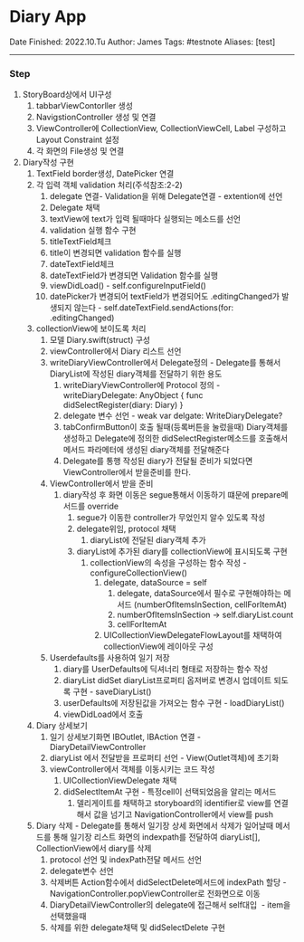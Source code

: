 # Diary App

Date Finished: 2022.10.Tu
Author: James
Tags: #testnote
Aliases: [test]

---
### Step
1. StoryBoard상에서 UI구성
	1. tabbarViewContorller 생성
	2. NavigstionController 생성 및 연결
	3. ViewController에 CollectionView, CollectionViewCell, Label 구성하고 Layout Constraint 설정
	4. 각 화면의 File생성 및 연결
2. Diary작성 구현
	1. TextField border생성, DatePicker 연결 
	2. 각 입력 객체 validation 처리(주석참조:2-2)
		1. delegate 연결- Validation을 위해 Delegate연결 - extention에 선언
		2. Delegate 채택
		3. textView에 text가 입력 될때마다 실행되는 메소드를 선언
		4. validation 실행 함수 구현
		5. titleTextField체크
		6. title이 변경되면 validation 함수를 실행
		7. dateTextField체크
		8. dateTextField가 변경되면 Validation 함수를 실행
		9. viewDidLoad() - self.configureInputField()
		10. datePicker가 변경되어 textField가 변경되어도 .editingChanged가 발생되지 않는다 - self.dateTextField.sendActions(for: .editingChanged)
	3. collectionView에 보이도록 처리
		1. 모델 Diary.swift(struct) 구성 
		2. viewController에서 Diary 리스트 선언 
		3. writeDiaryViewController에서 Delegate정의 - Delegate를 통해서 DiaryList에 작성된 diary객체를 전달하기 위한 용도
			1. writeDiaryViewController에 Protocol 정의 - writeDiaryDelegate: AnyObject { func didSelectRegister(diary: Diary) }
			2. delegate 변수 선언 - weak var delgate: WriteDiaryDelegate? 
			3. tabConfirmButton이 호출 될때(등록버튼을 눌렀을때) Diary객체를 생성하고 Delegate에 정의한 didSelectRegister메소드를 호출해서 메서드 파라메터에 생성된 diary객체를 전달해준다
			4. Delegate를 통행 작성된 diary가 전달될 준비가 되었다면 ViewController에서 받을준비를 한다.
		4. ViewController에서 받을 준비
			1. diary작성 후 화면 이동은 segue통해서 이동하기 떄문에 prepare메서드를 override
				1. segue가 이동한 controller가 무었인지 알수 있도록 작성
				2. delegate위임, protocol 채택
					1. diaryList에 전달된 diary객체 추가
				3. diaryList에 추가된 diary를 collectionView에 표시되도록 구현
					1. collectionView의 속성을 구성하는 함수 작성 - configureCollectionView()
						1. delegate, dataSource = self
							1. delegate, dataSource에서 필수로 구현해야하는 메서드 (numberOfItemsInSection, cellForItemAt)
							2. numberOfItemsInSection -> self.diaryList.count
							3. cellForItemAt
						2. UICollectionViewDelegateFlowLayout를 채택하여 collectionView에 레이아웃 구성
		5. Userdefaults를 사용하여 일기 저장
			1. diary를 UserDefaults에 딕셔너리 형태로 저장하는 함수 작성
			2. diaryList didSet diaryList프로퍼티 옵저버로 변경시 업데이트 되도록 구현 - saveDiaryList()
			3. userDefaults에 저장된값을 가져오는 함수 구현 - loadDiaryList()
			4. viewDidLoad에서 호출
	4. Diary 상세보기
		1. 일기 상세보기화면 IBOutlet, IBAction 연결 - DiaryDetailViewController
		2. diaryList 에서 전달받을 프로퍼티 선언 - View(Outlet객체)에 초기화
		3. viewController에서 객체를 이동시키는 코드 작성 
			1. UICollectionViewDelegate 채택
			2. didSelectItemAt 구현 - 특정cell이 선택되었음을 알리는 메서드
				1. 델리게이트를 채택하고 storyboard의 identifier로 view를 연결해서 값을 넘기고 NavigationController에서 view를 push
	5. Diary 삭제 - Delegate를 통해서 일기장 상세 화면에서 삭제가 일어날때 메서드를 통해 일기장 리스트 화면의 indexpath를 전달하여 diaryList[], CollectionView에서 diary를 삭제
		1. protocol 선언 및  indexPath전달 메서드 선언
		2. delegate변수 선언
		3. 삭제버튼 Action함수에서 didSelectDelete메서드에 indexPath 할당 - NavigationController.popViewController로 전화면으로 이동
		4. DiaryDetailViewController의 delegate에 접근해서 self대입  - item을 선택했을때
		5. 삭제를 위한 delegate채택 및 didSelectDelete 구현
